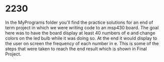 # 2230
In the MyPrograms folder you'll find the practice solutions for an end of term project in which we were writing code to an msp430 board. The goal here was to have the board display at least 40 numbers of e and change colors on the led bulb while it was doing so. At the end it would display to the user on screen the frequency of each number in e. This is some of the steps that were taken to reach the end result which is shown in Final Project.
